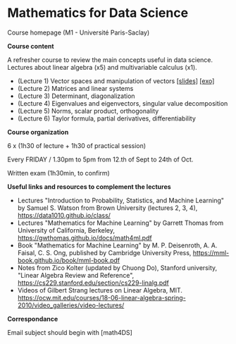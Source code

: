 # Mathematics for Data Science

Course homepage (M1 - Université Paris-Saclay)

__Course content__

A refresher course to review the main concepts useful in data science.
Lectures about linear algebra (x5) and multivariable calculus (x1).

* (Lecture 1) Vector spaces and manipulation of vectors [[slides]](./slides/course1.pdf) [[exo]](./exercises/exercice_sheet.pdf)
* (Lecture 2) Matrices and linear systems
* (Lecture 3) Determinant, diagonalization
* (Lecture 4) Eigenvalues and eigenvectors, singular value decomposition
* (Lecture 5) Norms, scalar product, orthogonality
* (Lecture 6) Taylor formula, partial derivatives, differentiability

__Course organization__

6 x (1h30 of lecture + 1h30 of practical session)

Every FRIDAY / 1.30pm to 5pm from 12.th of Sept to 24th of Oct.

Written exam (1h30min, to confirm)

__Useful links and resources to complement the lectures__
- Lectures "Introduction to Probability, Statistics, and Machine Learning" by Samuel S. Watson from Brown University (lectures 2, 3, 4), https://data1010.github.io/class/ 
- Lectures "Mathematics for Machine Learning" by Garrett Thomas from University of California, Berkeley, https://gwthomas.github.io/docs/math4ml.pdf
- Book "Mathematics for Machine Learning" by M. P. Deisenroth, A. A. Faisal, C. S. Ong,  published by Cambridge University Press, https://mml-book.github.io/book/mml-book.pdf
- Notes from Zico Kolter (updated by Chuong Do), Stanford university, "Linear Algebra Review and Reference", https://cs229.stanford.edu/section/cs229-linalg.pdf
- Videos of Gilbert Strang lectures on Linear Algebra, MIT. https://ocw.mit.edu/courses/18-06-linear-algebra-spring-2010/video_galleries/video-lectures/

__Correspondance__

Email subject should begin with \[math4DS\]
